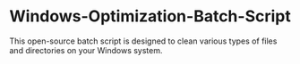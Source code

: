 # Windows-Optimization-Batch-Script
This open-source batch script is designed to clean various types of files and directories on your Windows system.
